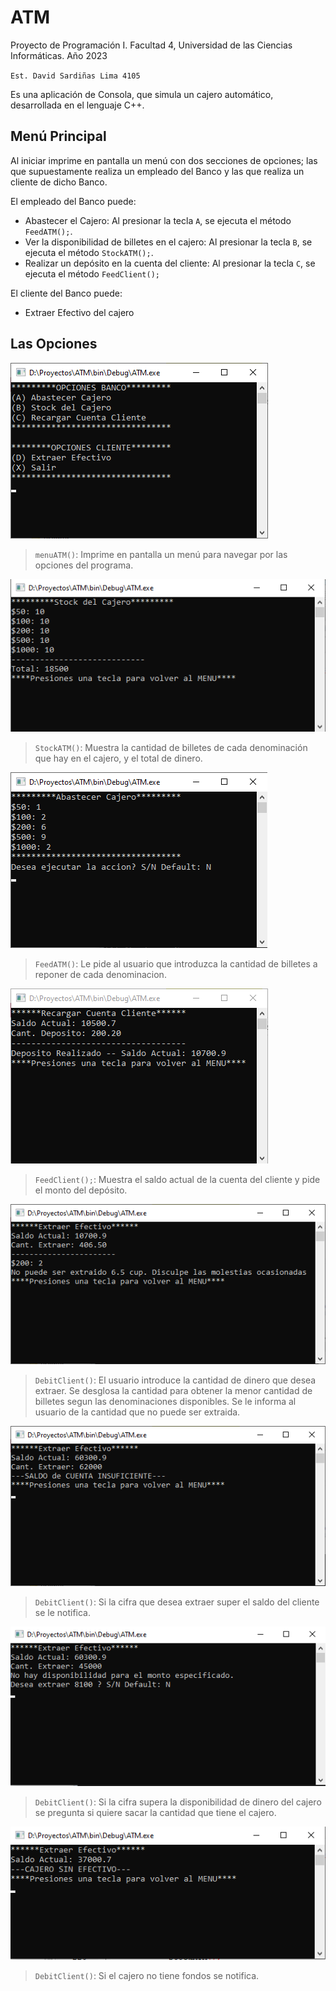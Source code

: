 # ATM

Proyecto de Programación I. Facultad 4, Universidad de las Ciencias Informáticas. Año 2023

`Est. David Sardiñas Lima 4105`

Es una aplicación de Consola, que simula un cajero automático, desarrollada en el lenguaje C++.

## Menú Principal
Al iniciar imprime en pantalla un menú con dos secciones de opciones; las que supuestamente realiza un empleado del Banco y las que realiza un cliente de dicho Banco.
 
 El empleado del Banco puede:
 - Abastecer el Cajero: Al presionar la tecla `A`, se ejecuta el método `FeedATM();`.
 - Ver la disponibilidad de billetes en el cajero: Al presionar la tecla `B`, se ejecuta el método `StockATM();`.
 - Realizar un depósito en la cuenta del cliente: Al presionar la tecla `C`, se ejecuta el método `FeedClient();`
 
 El cliente del Banco puede:
 - Extraer Efectivo del cajero

## Las Opciones

![](Readme/img1.png)
>`menuATM()`: Imprime en pantalla un menú para navegar por las opciones del programa.



![](Readme/img2.1.png)
>`StockATM()`: Muestra la cantidad de billetes de cada denominación que hay en el cajero, y el total de dinero.



![](Readme/img2.2.png)
>`FeedATM()`: Le pide al usuario que introduzca la cantidad de billetes a reponer de cada denominacion.



![](Readme/img3.png)
>`FeedClient();`: Muestra el saldo actual de la cuenta del cliente y pide el monto del depósito.



![](Readme/img4.png)
>`DebitClient()`: El usuario introduce la cantidad de dinero que desea extraer. Se desglosa la cantidad para obtener la menor cantidad de billetes segun las denominaciones disponibles. Se le informa al usuario de la cantidad que no puede ser extraida.



![](Readme/img5.png)
>`DebitClient()`: Si la cifra que desea extraer super el saldo del cliente se le notifica.



![](Readme/img6.png)
>`DebitClient()`: Si la cifra supera la disponibilidad de dinero del cajero se pregunta si quiere sacar la cantidad que tiene el cajero.



![](Readme/img7.png)
>`DebitClient()`: Si el cajero no tiene fondos se notifica.
